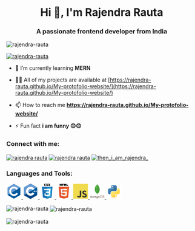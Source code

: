 <h1 align="center">Hi 👋, I'm Rajendra Rauta</h1>
<h3 align="center">A passionate frontend developer from India</h3>

<p align="left"> <img src="https://komarev.com/ghpvc/?username=rajendra-rauta&label=Profile%20views&color=0e75b6&style=flat" alt="rajendra-rauta" /> </p>

<p align="left"> <a href="https://github.com/ryo-ma/github-profile-trophy"><img src="https://github-profile-trophy.vercel.app/?username=rajendra-rauta" alt="rajendra-rauta" /></a> </p>

- 🌱 I’m currently learning **MERN**

- 👨‍💻 All of my projects are available at [https://rajendra-rauta.github.io/My-protofolio-website/](https://rajendra-rauta.github.io/My-protofolio-website/)

- 📫 How to reach me **https://rajendra-rauta.github.io/My-protofolio-website/**

- ⚡ Fun fact **i am funny 😊😊**

<h3 align="left">Connect with me:</h3>
<p align="left">
<a href="https://linkedin.com/in/rajendra rauta" target="blank"><img align="center" src="https://raw.githubusercontent.com/rahuldkjain/github-profile-readme-generator/master/src/images/icons/Social/linked-in-alt.svg" alt="rajendra rauta" height="30" width="40" /></a>
<a href="https://fb.com/rajendra rauta" target="blank"><img align="center" src="https://raw.githubusercontent.com/rahuldkjain/github-profile-readme-generator/master/src/images/icons/Social/facebook.svg" alt="rajendra rauta" height="30" width="40" /></a>
<a href="https://instagram.com/then_i_am_rajendra_" target="blank"><img align="center" src="https://raw.githubusercontent.com/rahuldkjain/github-profile-readme-generator/master/src/images/icons/Social/instagram.svg" alt="then_i_am_rajendra_" height="30" width="40" /></a>
</p>

<h3 align="left">Languages and Tools:</h3>
<p align="left"> <a href="https://www.cprogramming.com/" target="_blank" rel="noreferrer"> <img src="https://raw.githubusercontent.com/devicons/devicon/master/icons/c/c-original.svg" alt="c" width="40" height="40"/> </a> <a href="https://www.w3schools.com/cpp/" target="_blank" rel="noreferrer"> <img src="https://raw.githubusercontent.com/devicons/devicon/master/icons/cplusplus/cplusplus-original.svg" alt="cplusplus" width="40" height="40"/> </a> <a href="https://www.w3schools.com/css/" target="_blank" rel="noreferrer"> <img src="https://raw.githubusercontent.com/devicons/devicon/master/icons/css3/css3-original-wordmark.svg" alt="css3" width="40" height="40"/> </a> <a href="https://www.w3.org/html/" target="_blank" rel="noreferrer"> <img src="https://raw.githubusercontent.com/devicons/devicon/master/icons/html5/html5-original-wordmark.svg" alt="html5" width="40" height="40"/> </a> <a href="https://developer.mozilla.org/en-US/docs/Web/JavaScript" target="_blank" rel="noreferrer"> <img src="https://raw.githubusercontent.com/devicons/devicon/master/icons/javascript/javascript-original.svg" alt="javascript" width="40" height="40"/> </a> <a href="https://www.mongodb.com/" target="_blank" rel="noreferrer"> <img src="https://raw.githubusercontent.com/devicons/devicon/master/icons/mongodb/mongodb-original-wordmark.svg" alt="mongodb" width="40" height="40"/> </a> <a href="https://www.python.org" target="_blank" rel="noreferrer"> <img src="https://raw.githubusercontent.com/devicons/devicon/master/icons/python/python-original.svg" alt="python" width="40" height="40"/> </a> </p>

<p><img align="left" src="https://github-readme-stats.vercel.app/api/top-langs?username=rajendra-rauta&show_icons=true&locale=en&layout=compact" alt="rajendra-rauta" /></p>

<p>&nbsp;<img align="center" src="https://github-readme-stats.vercel.app/api?username=rajendra-rauta&show_icons=true&locale=en" alt="rajendra-rauta" /></p>

<p><img align="center" src="https://github-readme-streak-stats.herokuapp.com/?user=rajendra-rauta&" alt="rajendra-rauta" /></p>
